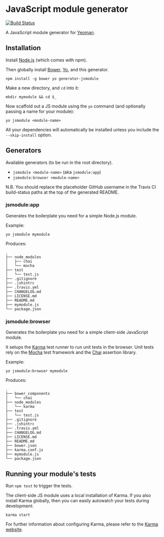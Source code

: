 # JavaScript module generator

[![Build Status](https://secure.travis-ci.org/necolas/generator-jsmodule.png?branch=master)](http://travis-ci.org/necolas/generator-jsmodule)

A JavaScript module generator for [Yeoman](http://yeoman.io/).


## Installation

Install [Node.js](http://nodejs.org/) (which comes with npm).

Then globally install [Bower](http://bower.io/), [Yo](http://yeoman.io/), and
this generator.

```
npm install -g bower yo generator-jsmodule
```

Make a new directory, and `cd` into it:

```
mkdir mymodule && cd $_
```

Now scaffold out a JS module using the `yo` command (and optionally passing a
name for your module):

```
yo jsmodule <module-name>
```

All your dependencies will automatically be installed unless you include the
`--skip-install` option.


## Generators

Available generators (to be run in the root directory).

* `jsmodule <module-name>` (aka `jsmodule:app`)
* `jsmodule:browser <module-name>`

N.B. You should replace the placeholder GitHub username in the Travis CI
build-status paths at the top of the generated README.

### jsmodule:app

Generates the boilerplate you need for a simple Node.js module.

Example:

```
yo jsmodule mymodule
```

Produces:

```
.
├── node_modules
│   ├── chai
│   └── mocha
├── test
│   └── test.js
├── .gitignore
├── .jshintrc
├── .travis.yml
├── CHANGELOG.md
├── LICENSE.md
├── README.md
├── mymodule.js
└── package.json
```

### jsmodule:browser

Generates the boilerplate you need for a simple client-side JavaScript module.

It setups the [Karma](http://karma-runner.github.io/) test runner to run unit
tests in the browser. Unit tests rely on the
[Mocha](http://visionmedia.github.io/mocha/) test framework and the
[Chai](http://chaijs.com/) assertion library.

Example:

```
yo jsmodule:browser mymodule
```

Produces:

```
.
├── bower_components
│   └── chai
├── node_modules
│   └── karma
├── test
│   └── test.js
├── .gitignore
├── .jshintrc
├── .travis.yml
├── CHANGELOG.md
├── LICENSE.md
├── README.md
├── bower.json
├── karma.conf.js
├── mymodule.js
└── package.json
```


## Running your module's tests

Run `npm test` to trigger the tests.

The client-side JS module uses a local installation of Karma. If you also
install Karma globally, then you can easily autowatch your tests during
development:

```
karma start
```

For further information about configuring Karma, please refer to the [Karma
website](http://karma-runner.github.io/).
